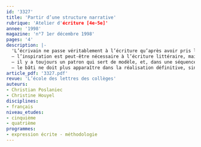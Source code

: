 ```yaml
---
id: '3327'
title: 'Partir d’une structure narrative'
rubrique: 'Atelier d'écriture [4e-5e]'
annee: '1998'
magazine: 'n°7 1er décembre 1998'
pages: '4'
description: |-
  'L’écrivain ne passe véritablement à l’écriture qu’après avoir pris les décisions qui fixent la forme de son futur livre. Cet article propose de procéder d’une manière similaire pour démarrer un atelier d’écriture. Avant le passage à l’écriture proprement dite, le professeur demandera aux élèves de définir les instances de la structure générale du texte à construire. C’est une suite de décisions, et chacune d’elles doit s’accorder avec la précédente : ainsi, le texte sera bâti comme on bâtit un vêtement, à partir d’un patron. Cette analogie met en évidence trois faits primordiaux :
  – l’inspiration est peut-être nécessaire à l’écriture littéraire, mais l’artisanat est tout aussi indispensable ;
  – il y a toujours un patron qui sert de modèle, et, dans une séquence d’apprentissage de l’écriture, mieux vaut qu’il soit explicite ;
  – le bâti ne doit plus apparaître dans la réalisation définitive, sinon le texte donnera l’impression d’être « cousu de fil blanc » !'
article_pdf: '3327.pdf'
revue: 'L’école des lettres des collèges'
auteurs:
- Christian Poslaniec
- Christine Houyel
disciplines:
- français
niveau_etudes:
- cinquième
- quatrième
programmes:
- expression écrite - méthodologie
---
```

